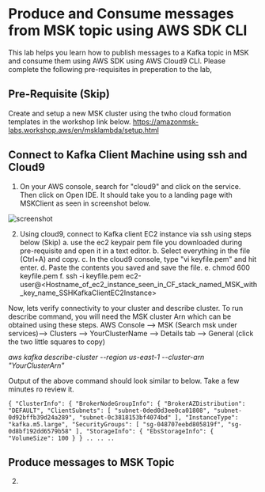 # Produce and Consume messages from MSK topic using AWS SDK CLI
This lab helps you learn how to publish messages to a Kafka topic in MSK and consume them using AWS SDK using AWS Cloud9 CLI. Please complete the following pre-requisites in preperation to the lab,

## Pre-Requisite (Skip)
Create and setup a new MSK cluster using the twho cloud formation templates in the workshop link below. 
https://amazonmsk-labs.workshop.aws/en/msklambda/setup.html

## Connect to Kafka Client Machine using ssh and Cloud9
1. On your AWS console, search for "cloud9" and click on the service. Then click on Open IDE. It should take you to a landing page with MSKClient as seen in screenshot below. 

![screenshot](img/picture1.jpg)

2. Using cloud9, connect to Kafka client EC2 instance via ssh using steps below (Skip)
    a. use the ec2 keypair pem file you downloaded during pre-requisite and open it in a text editor.
    b. Select everything in the file (Ctrl+A) and copy.
    c. In the cloud9 console, type "vi keyfile.pem" and hit enter.
    d. Paste the contents you saved and save the file.
    e. chmod 600 keyfile.pem
    f. ssh -i keyfile.pem ec2-user@<Hostname_of_ec2_instance_seen_in_CF_stack_named_MSK_with_key_name_SSHKafkaClientEC2Instance>

Now, lets verify connectivity to your cluster and describe cluster. To run describe command, you will need the MSK cluster Arn which can be obtained using these steps. AWS Console --> MSK (Search msk under services)--> Clusters --> YourClusterName --> Details tab --> General (click the two little squares to copy)

*aws kafka describe-cluster --region us-east-1 --cluster-arn "YourClusterArn"*

Output of the above command should look similar to below. Take a few minutes ro review it. 

`{
    "ClusterInfo": {
        "BrokerNodeGroupInfo": {
            "BrokerAZDistribution": "DEFAULT",
            "ClientSubnets": [
                "subnet-0ded0d3ee0ca01808",
                "subnet-0d92bffb39d24a289",
                "subnet-0c3818153bf4074bd"
            ],
            "InstanceType": "kafka.m5.large",
            "SecurityGroups": [
                "sg-048707eebd805819f",
                "sg-0d8bf192dd6579b58"
            ],
            "StorageInfo": {
                "EbsStorageInfo": {
                    "VolumeSize": 100
                }
            }
            ..
            ..
            ..`
            

## Produce messages to MSK Topic

2. 
